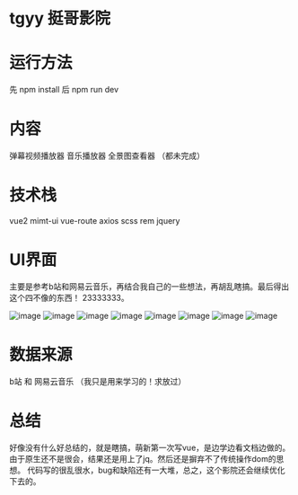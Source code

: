 # tgyy 挺哥影院



# 运行方法
先 npm install
后 npm run dev



# 内容
弹幕视频播放器
音乐播放器
全景图查看器
（都未完成）



# 技术栈
vue2 mimt-ui vue-route axios scss rem jquery 



# UI界面
主要是参考b站和网易云音乐，再结合我自己的一些想法，再胡乱瞎搞。最后得出这个四不像的东西！ 23333333。

![image](https://github.com/lululuting/pic/raw/master/preview/QQ截图20171010181258.png)
![image](https://github.com/lululuting/pic/raw/master/preview/QQ截图20171010181311.png)
![image](https://github.com/lululuting/pic/raw/master/preview/QQ截图20171010173205.png)
![image](https://github.com/lululuting/pic/raw/master/preview/QQ截图20171010173145.png)
![image](https://github.com/lululuting/pic/raw/master/preview/QQ截图20171010172424.png)
![image](https://github.com/lululuting/pic/raw/master/preview/QQ截图20171010172649.png)
![image](https://github.com/lululuting/pic/raw/master/preview/QQ截图20171010172718.png)
![image](https://github.com/lululuting/pic/raw/master/preview/QQ截图20171010172751.png)



# 数据来源
b站 和 网易云音乐
（我只是用来学习的！求放过）



# 总结
好像没有什么好总结的，就是瞎搞，萌新第一次写vue，是边学边看文档边做的。由于原生还不是很会，结果还是用上了jq。然后还是摒弃不了传统操作dom的思想。
代码写的很乱很水，bug和缺陷还有一大堆，总之，这个影院还会继续优化下去的。
